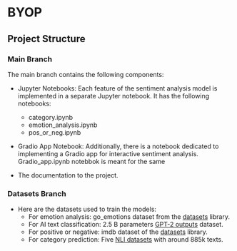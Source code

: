 # BYOP
## Project Structure
### Main Branch
The main branch contains the following components:

- Jupyter Notebooks: Each feature of the sentiment analysis model is implemented in a separate Jupyter notebook. It has the following notebooks:
  - category.ipynb
  - emotion_analysis.ipynb
  - pos_or_neg.ipynb

- Gradio App Notebook: Additionally, there is a notebook dedicated to implementing a Gradio app for interactive sentiment analysis. Gradio_app.ipynb notebbok is meant for the same
- The documentation to the project.

### Datasets Branch
- Here are the datasets used to train the models:
  - For emotion analysis: go_emotions dataset from the [datasets](https://huggingface.co/docs/datasets/index) library.
  - For AI text classification: 2.5 B parameters [GPT-2 outputs](https://github.com/openai/gpt-2-output-dataset) dataset.
  - For positive or negative: imdb dataset of the [datasets](https://huggingface.co/docs/datasets/index) library.
  - For category prediction: Five [NLI datasets](https://github.com/MoritzLaurer/zeroshot-classifier/blob/main/datasets_overview.csv) with around 885k texts.
